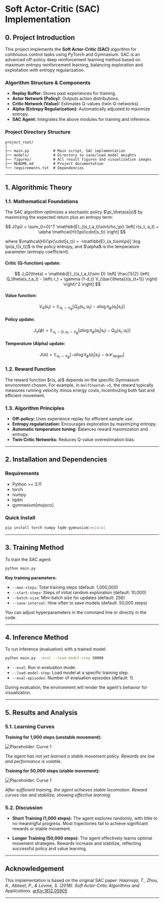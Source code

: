 # Soft Actor-Critic (SAC) Implementation

## 0. Project Introduction

This project implements the **Soft Actor-Critic (SAC)** algorithm for continuous control tasks using PyTorch and Gymnasium. SAC is an advanced off-policy deep reinforcement learning method based on maximum entropy reinforcement learning, balancing exploration and exploitation with entropy regularization.

### Algorithm Structure & Components

* **Replay Buffer:** Stores past experiences for training.
* **Actor Network (Policy):** Outputs action distributions.
* **Critic Network (Value):** Estimates Q-values (twin Q-networks).
* **Alpha (Entropy Regularization):** Automatically adjusted to maximize entropy.
* **SAC Agent:** Integrates the above modules for training and inference.

### Project Directory Structure

```
project_root/
│
├── main.py           # Main script, SAC implementation
├── models/           # Directory to save/load model weights
├── figures/          # All result figures and visualization images
├── README.md         # Project documentation
└── requirements.txt  # Dependencies
```

---

## 1. Algorithmic Theory

### 1.1. Mathematical Foundations

The SAC algorithm optimizes a stochastic policy \$\pi\_\theta(a|s)\$ by maximizing the expected return plus an entropy term:

$$
J(\pi) = \sum_{t=0}^T \mathbb{E}_{(s_t,a_t)\sim\rho_\pi} \left[ r(s_t, a_t) + \alpha \mathcal{H}(\pi(\cdot|s_t)) \right]
$$

where \$\mathcal{H}(\pi(\cdot|s\_t)) = -\mathbb{E}\_{a\_t\sim\pi}\[ \log \pi(a\_t|s\_t)]\$ is the policy entropy, and \$\alpha\$ is the temperature parameter (entropy coefficient).

#### Critic (Q-function) update:

$$
J_Q(\theta) = \mathbb{E}_{(s_t,a_t)\sim D} \left[ \frac{1}{2} \left( Q_\theta(s_t,a_t) - \left( r_t + \gamma (1-d_t) V_{\bar{\theta}}(s_{t+1}) \right) \right)^2 \right]
$$

#### Value function:

$$
V_{\bar{\theta}}(s_t) = \mathbb{E}_{a_t \sim \pi_\phi} \left[ Q_{\bar{\theta}}(s_t, a_t) - \alpha \log \pi_\phi(a_t|s_t) \right]
$$

#### Policy update:

$$
J_\pi(\phi) = \mathbb{E}_{s_t \sim D, a_t \sim \pi_\phi} \left[ \alpha \log \pi_\phi(a_t|s_t) - Q_\theta(s_t, a_t) \right]
$$

#### Temperature (Alpha) update:

$$
J(\alpha) = \mathbb{E}_{a_t \sim \pi_\phi} \left[ -\alpha \log \pi_\phi(a_t|s_t) - \alpha \mathcal{H}_{target} \right]
$$

### 1.2. Reward Function

The reward function \$r(s, a)\$ depends on the specific Gymnasium environment chosen. For example, in `HalfCheetah-v5`, the reward typically measures running velocity minus energy costs, incentivizing both fast and efficient movement.

### 1.3. Algorithm Principles

* **Off-policy:** Uses experience replay for efficient sample use.
* **Entropy regularization:** Encourages exploration by maximizing entropy.
* **Automatic temperature tuning:** Balances reward maximization and entropy.
* **Twin Critic Networks:** Reduces Q-value overestimation bias.

---

## 2. Installation and Dependencies

### Requirements

* Python >= 3.11
* torch
* numpy
* tqdm
* gymnasium[mujoco]

### Quick Install

```bash
pip install torch numpy tqdm gymnasium[mujoco]
```

---

## 3. Training Method

To train the SAC agent:

```bash
python main.py
```

**Key training parameters:**

* `--max-steps`: Total training steps (default: 1,000,000)
* `--start-steps`: Steps of initial random exploration (default: 10,000)
* `--batch-size`: Mini-batch size for updates (default: 256)
* `--save-interval`: How often to save models (default: 50,000 steps)

You can adjust hyperparameters in the command line or directly in the code.

---

## 4. Inference Method

To run inference (evaluation) with a trained model:

```bash
python main.py --eval --load-model-step 50000
```

* `--eval`: Run in evaluation mode.
* `--load-model-step`: Load model at a specific training step.
* `--eval-episodes`: Number of evaluation episodes (default: 1).

During evaluation, the environment will render the agent's behavior for visualization.

---

## 5. Results and Analysis

### 5.1. Learning Curves

**Training for 1,000 steps (unstable movement):**

![Placeholder: Curve 1](./figures/eval_10000.gif)

*The agent has not yet learned a stable movement policy. Rewards are low and performance is volatile.*

**Training for 50,000 steps (stable movement):**

![Placeholder: Curve 1](./figures/eval_50000.gif)

*After sufficient training, the agent achieves stable locomotion. Reward curves rise and stabilize, showing effective learning.*

### 5.2. Discussion

* **Short Training (1,000 steps):**
  The agent explores randomly, with little to no meaningful progress. Most trajectories fail to achieve significant rewards or stable movement.

* **Longer Training (50,000 steps):**
  The agent effectively learns optimal movement strategies. Rewards increase and stabilize, reflecting successful policy and value learning.

---

## Acknowledgement

This implementation is based on the original SAC paper:
*Haarnoja, T., Zhou, A., Abbeel, P., & Levine, S. (2018). Soft Actor-Critic Algorithms and Applications.*
[arXiv:1812.05905](https://arxiv.org/abs/1812.05905)

---

